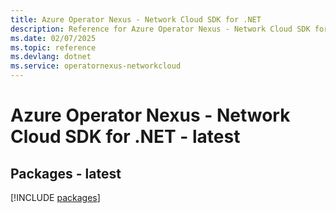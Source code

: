 ```yaml
---
title: Azure Operator Nexus - Network Cloud SDK for .NET
description: Reference for Azure Operator Nexus - Network Cloud SDK for .NET
ms.date: 02/07/2025
ms.topic: reference
ms.devlang: dotnet
ms.service: operatornexus-networkcloud
---
```

# Azure Operator Nexus - Network Cloud SDK for .NET - latest
## Packages - latest
[!INCLUDE [packages](operator-nexus---network-cloud-index.md)]